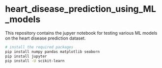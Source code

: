 # heart_disease_prediction_using_ML_models

This repository contains the jupyer notebook for testing various ML models on the heart disease prediction dataset.

```bash
# install the required packages
pip install numpy pandas matplotlib seaborn
pip install jupyter
pip install -U scikit-learn

```

```bash
```
